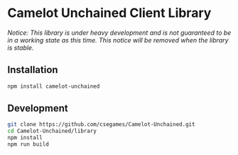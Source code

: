 # Camelot Unchained Client Library

*Notice: This library is under heavy development and is not guaranteed to be in a working state as this time.  This notice will be removed when the library is stable.*


## Installation

```sh
npm install camelot-unchained
```

## Development

```sh
git clone https://github.com/csegames/Camelot-Unchained.git
cd Camelot-Unchained/library
npm install
npm run build
```
